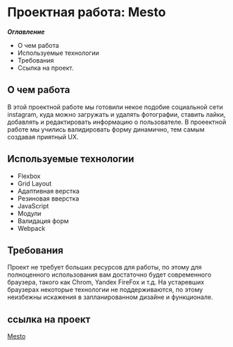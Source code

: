 # Проектная работа: Mesto

***Оглавление***

* О чем работа
* Используемые технологии
* Требования
* Ссылка на проект.

## О чем работа

В этой проектной работе мы готовили некое подобие социальной сети instagram, куда  можно  загружать и удалять фотографии, ставить лайки, добавлять и редактировать информацию о пользователе. В проеектной работе мы учились валидировать форму динамично, тем самым создавая приятный UX.

## Используемые технологии

* Flexbox
* Grid Layout
* Aдаптивная верстка
* Pезиновая вверстка
* JavaScript
* Модули
* Валидация форм
* Webpack

## Требования

Проект не требует больших ресурсов для работы, по этому для полноценного использования вам достаточно будет современного браузера, такого как Chrom, Yandex FireFox и т.д. На устаревших браузерах некоторые технологии не поддерживаются, по этому неизбежны искажения в запланированном дизайне и функционале.  

## ссылка на проект

[Mesto](https://dinosaurcreative.github.io/mesto/)
